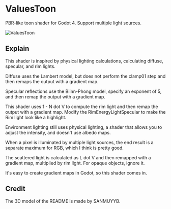 # ValuesToon
PBR-like toon shader for Godot 4. Support multiple light sources.

![ValuesToon](https://github.com/user-attachments/assets/d746a34a-314a-4d27-9563-e71a0a0a9a44)

## Explain

This shader is inspired by physical lighting calculations, calculating diffuse, specular, and rim lights.

Diffuse uses the Lambert model, but does not perform the clamp01 step and then remaps the output with a gradient map.

Specular reflections use the Blinn-Phong model, specify an exponent of 5, and then remap the output with a gradient map.

This shader uses 1 - N dot V to compute the rim light and then remap the output with a gradient map. Modify the RimEnergyLightSpecular to make the Rim light look like a highlight.

Environment lighting still uses physical lighting, a shader that allows you to adjust the intensity, and doesn't use albedo maps.

When a pixel is illuminated by multiple light sources, the end result is a separate maximum for RGB, which I think is pretty good.

The scattered light is calculated as L dot V and then remapped with a gradient map, multiplied by rim light. For opaque objects, ignore it.

It's easy to create gradient maps in Godot, so this shader comes in.


## Credit
The 3D model of the README is made by SANMUYYB.